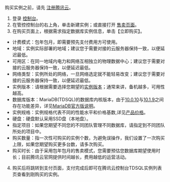 购买实例之前，请先 [注册腾讯云]( https://cloud.tencent.com/document/product/378/17985)。

1. 登录 [控制台](https://console.cloud.tencent.com/tdsql)。
2. 在管控控制台的右上角，单击新建实例；或直接打开 [售卖页面](https://buy.cloud.tencent.com/tdsql)。
3. 在购买页面上，根据需求指定数据库实例信息，单击【立即购买】。
 - 计费模式：包年包月，即需要预先支付费用方可使用。
 - 地域：实例实际部署的地域；建议您于需要对接的云服务器保持一致，以便延迟最低。
 - 可用区：在同一地域内电力和网络互相独立的物理数据中心；建议您于需要对接的云服务器保持一致，以便延迟最低。
 - 网络类型：实例所处的网络，一旦网络选定就不能轻易改变；建议您于需要对接的云服务器保持一致，以便延迟最低。
 - 实例版本：请根据需要选择您期望的[实例版本](https://cloud.tencent.com/doc/product/237/6918)；通常来讲，备机越多，可用性越高。
 - 数据库版本：MariaDB(TDSQL)的数据库内核版本，由于[10.0.10](https://mariadb.com/kb/en/mariadb/mariadb-10010-changelog/)与[10.1.9](https://mariadb.com/kb/en/mariadb/mariadb-1019-changelog/)之间存在功能差异，详见[MariaDB官方版说明](https://mariadb.org/)。
 - 实例规格：实例规格代表不同的性能水平和价格基数,详见[产品价格](https://cloud.tencent.com/document/product/237/2034)。
 - 硬盘：硬盘默认采用SSD盘（本地盘）。
 - 指定项目：如果您期望不同您的不同团队管理不同数据库，请指定到不同团队所处的项目中。
 - 购买数量：指一次性可购买的实例个数，为避免误操作，我们设置了一次购买上限，如果您期望购买更多台数，请多次购买。
 - 购买时长：由于采用包年包月的售卖模式，您需要预估您数据库期望使用时长；目前腾讯云官网提供时间越长，费用越低的运营活动。
4. 购买后将跳转到支付页面，支付完成后即可在腾讯云控制台TDSQL实例列表页查看到刚购买的实例。


